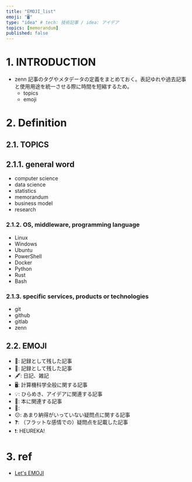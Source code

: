 ```yaml
---
title: "EMOJI_list"
emoji: "🖥️"
type: "idea" # tech: 技術記事 / idea: アイデア
topics: [memorandum]
published: false
---
```


# 1. INTRODUCTION

- zenn 記事のタグやメタデータの定義をまとめておく。表記ゆれや過去記事と使用用途を統一させる際に時間を短縮するため。
    - topics
    - emoji


# 2. Definition

## 2.1. TOPICS

## 2.1.1. general word

- computer science
- data science
- statistics
- memorandum
- business model
- research

### 2.1.2. OS, middleware, programming language

- Linux
- Windows
- Ubuntu
- PowerShell
- Docker
- Python
- Rust
- Bash

### 2.1.3. specific services, products or technologies

- git
- github
- gitlab
- zenn

## 2.2. EMOJI

- 💽: 記録として残した記事
- 💾: 記録として残した記事
- 🖋️: 日記、雑記
- 🖥️: 計算機科学全般に関する記事
- 💡: ひらめき、アイデアに関連する記事
- 📖: 本に関連する記事
- 🤔: 
- 😕: あまり納得がいっていない疑問点に関する記事
- ❓: （フラットな感情での）疑問点を記載した記事
- ❗: HEUREKA! 

# 3. ref
- [Let's EMOJI](https://lets-emoji.com/)
